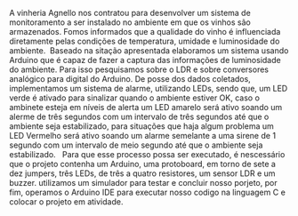 A vinheria Agnello nos contratou para desenvolver um sistema de monitoramento a ser instalado no ambiente em que os vinhos são armazenados. Fomos informados que a qualidade do vinho é influenciada diretamente pelas condições de temperatura, umidade e luminosidade do ambiente.  
Baseado na sitação apresentada elaboramos um sistema usando Arduino que é capaz de fazer a captura das informações de luminosidade do ambiente. Para isso pesquisamos sobre o LDR e sobre conversores analógico para digital do Arduino. De posse dos dados coletados, implementamos um sistema de alarme, utilizando LEDs, sendo que, um LED verde é ativado para sinalizar quando o ambiente estiver OK, caso o ambinete esteja em níveis de alerta um LED amarelo será ativo soando um alerme de três segundos com um intervalo de três segundos até que o ambiente seja estabilizado, para situações que haja algum problema um LED Vermelho será ativo soando um alarme semelante a uma sirene de 1 segundo com um intervalo de meio segundo até que o ambiente seja estabilizado.   
Para que esse processo possa ser executado, é nescessário que o projeto contenha um Arduino, uma protoboard, em torno de sete a dez jumpers, três LEDs, de três a quatro resistores, um sensor LDR e um buzzer. utilizamos um simulador para testar e concluir nosso porjeto, por fim, operamos o Arduino IDE para executar nosso codigo na linguagem C e colocar o projeto em atividade.  
